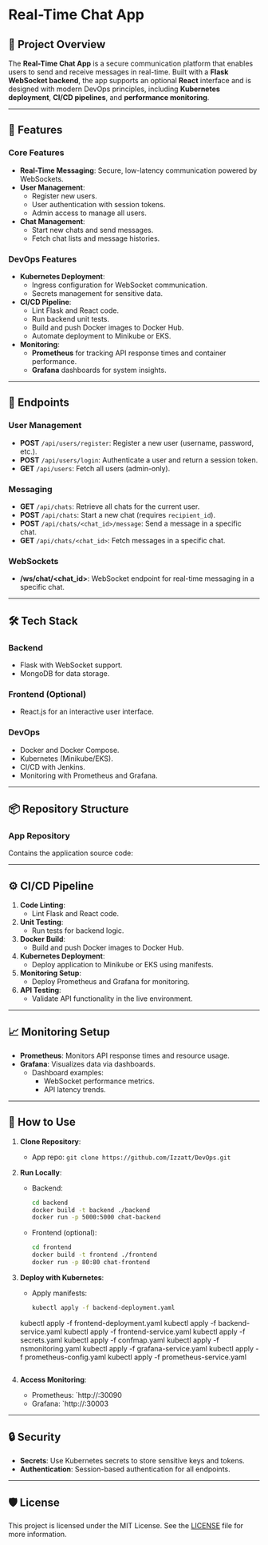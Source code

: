 # Real-Time Chat App

## 📄 Project Overview
The **Real-Time Chat App** is a secure communication platform that enables users to send and receive messages in real-time. Built with a **Flask WebSocket backend**, the app supports an optional **React** interface and is designed with modern DevOps principles, including **Kubernetes deployment**, **CI/CD pipelines**, and **performance monitoring**.

---

## 🚀 Features

### Core Features
- **Real-Time Messaging**: Secure, low-latency communication powered by WebSockets.
- **User Management**:
  - Register new users.
  - User authentication with session tokens.
  - Admin access to manage all users.
- **Chat Management**:
  - Start new chats and send messages.
  - Fetch chat lists and message histories.

### DevOps Features
- **Kubernetes Deployment**:
  - Ingress configuration for WebSocket communication.
  - Secrets management for sensitive data.
- **CI/CD Pipeline**:
  - Lint Flask and React code.
  - Run backend unit tests.
  - Build and push Docker images to Docker Hub.
  - Automate deployment to Minikube or EKS.
- **Monitoring**:
  - **Prometheus** for tracking API response times and container performance.
  - **Grafana** dashboards for system insights.

---

## 🔗 Endpoints

### User Management
- **POST** `/api/users/register`: Register a new user (username, password, etc.).
- **POST** `/api/users/login`: Authenticate a user and return a session token.
- **GET** `/api/users`: Fetch all users (admin-only).

### Messaging
- **GET** `/api/chats`: Retrieve all chats for the current user.
- **POST** `/api/chats`: Start a new chat (requires `recipient_id`).
- **POST** `/api/chats/<chat_id>/message`: Send a message in a specific chat.
- **GET** `/api/chats/<chat_id>`: Fetch messages in a specific chat.

### WebSockets
- **/ws/chat/<chat_id>**: WebSocket endpoint for real-time messaging in a specific chat.

---

## 🛠️ Tech Stack

### Backend
- Flask with WebSocket support.
- MongoDB for data storage.

### Frontend (Optional)
- React.js for an interactive user interface.

### DevOps
- Docker and Docker Compose.
- Kubernetes (Minikube/EKS).
- CI/CD with Jenkins.
- Monitoring with Prometheus and Grafana.

---

## 📦 Repository Structure

### App Repository
Contains the application source code:


---

## ⚙️ CI/CD Pipeline

1. **Code Linting**:
   - Lint Flask and React code.
2. **Unit Testing**:
   - Run tests for backend logic.
3. **Docker Build**:
   - Build and push Docker images to Docker Hub.
4. **Kubernetes Deployment**:
   - Deploy application to Minikube or EKS using manifests.
5. **Monitoring Setup**:
   - Deploy Prometheus and Grafana for monitoring.
6. **API Testing**:
   - Validate API functionality in the live environment.

---

## 📈 Monitoring Setup
- **Prometheus**: Monitors API response times and resource usage.
- **Grafana**: Visualizes data via dashboards.
  - Dashboard examples:
    - WebSocket performance metrics.
    - API latency trends.

---

## 📖 How to Use

1. **Clone Repository**:
   - App repo: `git clone https://github.com/Izzatt/DevOps.git`

2. **Run Locally**:
   - Backend:
     ```bash
     cd backend
     docker build -t backend ./backend
     docker run -p 5000:5000 chat-backend
     ```
   - Frontend (optional):
     ```bash
     cd frontend
     docker build -t frontend ./frontend
     docker run -p 80:80 chat-frontend
     ```

3. **Deploy with Kubernetes**:
   - Apply manifests:
     ```bash
     kubectl apply -f backend-deployment.yaml
    kubectl apply -f frontend-deployment.yaml
    kubectl apply -f backend-service.yaml
    kubectl apply -f frontend-service.yaml
    kubectl apply -f secrets.yaml
    kubectl apply -f confmap.yaml
    kubectl apply -f nsmonitoring.yaml
    kubectl apply -f grafana-service.yaml
    kubectl apply -f prometheus-config.yaml
    kubectl apply -f prometheus-service.yaml
     ```

4. **Access Monitoring**:
   - Prometheus: `http://<MinikubeIP>:30090
   - Grafana: `http://<MinikubeIP>:30003

---

## 🔒 Security
- **Secrets**: Use Kubernetes secrets to store sensitive keys and tokens.
- **Authentication**: Session-based authentication for all endpoints.

---

## 🛡️ License
This project is licensed under the MIT License. See the [LICENSE](LICENSE) file for more information.
